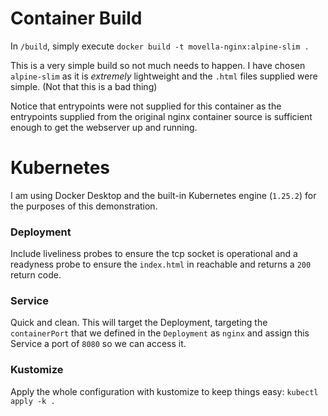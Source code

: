 # Container Build
In `/build`, simply execute `docker build -t movella-nginx:alpine-slim .`

This is a very simple build so not much needs to happen.  I have chosen `alpine-slim` as it is *extremely* lightweight and the `.html` files supplied were simple. (Not that this is a bad thing)

Notice that entrypoints were not supplied for this container as the entrypoints supplied from the original nginx container source is sufficient enough to get the webserver up and running.

# Kubernetes
I am using Docker Desktop and the built-in Kubernetes engine (`1.25.2`) for the purposes of this demonstration.

### Deployment
Include liveliness probes to ensure the tcp socket is operational and a readyness probe to ensure the `index.html` in reachable and returns a `200` return code.

### Service
Quick and clean.  This will target the Deployment, targeting the `containerPort` that we defined in the `Deployment` as `nginx` and assign this Service a port of `8080` so we can access it.

### Kustomize
Apply the whole configuration with kustomize to keep things easy:
`kubectl apply -k .`
